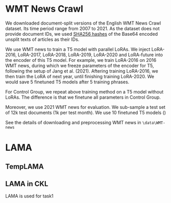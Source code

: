 # WMT News Crawl

We downloaded document-split versions of the English WMT News Crawl dataset. Its time period range from 2007 to 2021. As the dataset does not provide document IDs, we used [SHA256 hashes](https://github.com/deepmind/deepmind-research/tree/master/pitfalls_static_language_models) of the Base64 encoded unsplit texts of articles as their IDs.

We use WMT news to train a T5 model with parallel LoRAs. We inject LoRA-2016, LoRA-2017, LoRA-2018, LoRA-2019, LoRA-2020 and LoRA-future into the encoder of this T5 model. For example, we train LoRA-2016 on 2016 WMT news, during which we freeze parameters of the encoder for T5, following the setup of Jang et al. (2021). Aftering training LoRA-2016, we then train the LoRA of next year, until finishing training LoRA-2020. We would save 5 finetuned T5 models after 5 training phrases.

For Control Group, we repeat above training method on a T5 model without LoRAs. The difference is that we finetune all parameters in Control Group.

Moreover, we use 2021 WMT news for evaluation. We sub-sample a test set of 12k test documents (1k per test month). We use 10 finetuned T5 models ()

See the details of downloading and preprocessing WMT news in `\data\WMT-news`

# LAMA

## TempLAMA

## LAMA in CKL

LAMA is used for task1
